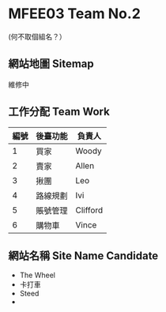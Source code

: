 # MFEE03 Team No.2
(何不取個組名？）

## 網站地圖 Sitemap
維修中

## 工作分配 Team Work
| 編號 | 後臺功能 | 負責人   |
|------|----------|----------|
| 1    | 買家     | Woody    |
| 2    | 賣家     | Allen    |
| 3    | 揪團     | Leo      |
| 4    | 路線規劃 | Ivi      |
| 5    | 賬號管理 | Clifford |
| 6    | 購物車   | Vince    |

## 網站名稱 Site Name Candidate
- The Wheel
- 卡打車
- Steed
-
